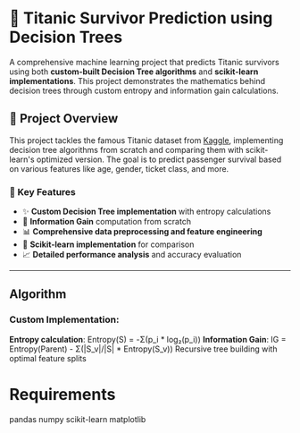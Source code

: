 # 🚢 Titanic Survivor Prediction using Decision Trees

A comprehensive machine learning project that predicts Titanic survivors using both **custom-built Decision Tree algorithms** and **scikit-learn implementations**. This project demonstrates the mathematics behind decision trees through custom entropy and information gain calculations.

## 🎯 Project Overview

This project tackles the famous Titanic dataset from [Kaggle](https://www.kaggle.com/c/titanic), implementing decision tree algorithms from scratch and comparing them with scikit-learn's optimized version. The goal is to predict passenger survival based on various features like age, gender, ticket class, and more.

### 🔑 Key Features

- ✨ **Custom Decision Tree implementation** with entropy calculations  
- 🔧 **Information Gain** computation from scratch  
- 📊 **Comprehensive data preprocessing and feature engineering**  
- 🚀 **Scikit-learn implementation** for comparison  
- 📈 **Detailed performance analysis** and accuracy evaluation  

---

## Algorithm

### Custom Implementation:

**Entropy calculation**: Entropy(S) = -Σ(p_i * log₂(p_i))
**Information Gain**: IG = Entropy(Parent) - Σ(|S_v|/|S| * Entropy(S_v))
Recursive tree building with optimal feature splits

# Requirements

pandas
numpy
scikit-learn
matplotlib